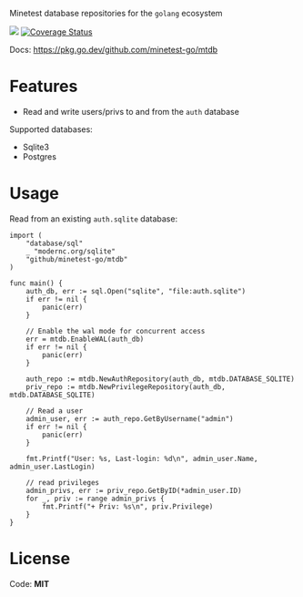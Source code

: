 Minetest database repositories for the `golang` ecosystem

![](https://github.com/minetest-go/mtdb/workflows/test/badge.svg)
[![Coverage Status](https://coveralls.io/repos/github/minetest-go/mtdb/badge.svg)](https://coveralls.io/github/minetest-go/mtdb)

Docs: https://pkg.go.dev/github.com/minetest-go/mtdb

# Features

* Read and write users/privs to and from the `auth` database

Supported databases:

* Sqlite3
* Postgres

# Usage

Read from an existing `auth.sqlite` database:
```golang
import (
    "database/sql"
    _ "modernc.org/sqlite"
    "github/minetest-go/mtdb"
)

func main() {
    auth_db, err := sql.Open("sqlite", "file:auth.sqlite")
    if err != nil {
        panic(err)
    }

    // Enable the wal mode for concurrent access
    err = mtdb.EnableWAL(auth_db)
    if err != nil {
        panic(err)
    }

    auth_repo := mtdb.NewAuthRepository(auth_db, mtdb.DATABASE_SQLITE)
    priv_repo := mtdb.NewPrivilegeRepository(auth_db, mtdb.DATABASE_SQLITE)

    // Read a user
    admin_user, err := auth_repo.GetByUsername("admin")
    if err != nil {
        panic(err)
    }

    fmt.Printf("User: %s, Last-login: %d\n", admin_user.Name, admin_user.LastLogin)

    // read privileges
    admin_privs, err := priv_repo.GetByID(*admin_user.ID)
    for _, priv := range admin_privs {
        fmt.Printf("+ Priv: %s\n", priv.Privilege)
    }
}
```


# License

Code: **MIT**